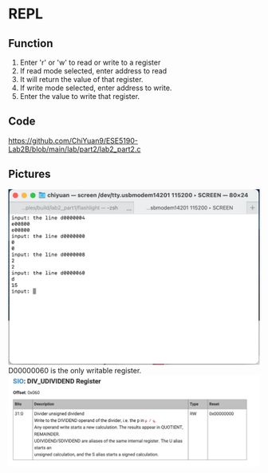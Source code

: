 # REPL

## Function
1. Enter 'r' or 'w' to read or write to a register<br>
2. If read mode selected, enter address to read<br>
3. It will return the value of that register.<br>
4. If write mode selected, enter address to write.<br>
5. Enter the value to write that register.<br>
## Code
https://github.com/ChiYuan9/ESE5190-Lab2B/blob/main/lab/part2/lab2_part2.c
## Pictures
![image](https://github.com/ChiYuan9/ESE5190-Lab2B/blob/main/lab/part2/Read_Write.png)
D00000060 is the only writable register.<br>
![image](https://github.com/ChiYuan9/ESE5190-Lab2B/blob/main/lab/part2/Write_Register.png)
